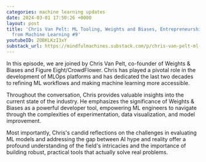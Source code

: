 ```yaml
---
categories: machine learning updates
date: 2024-03-01 17:50:26 +0000
layout: post
title: 'Chris Van Pelt: ML Tooling, Weights and Biases, Entrepreneurship | Learning
  from Machine Learning #9'
youtubeID: ZOBKLKzI3xY
substack_url: https://mindfulmachines.substack.com/p/chris-van-pelt-ml-tooling-weights
---
```


In this episode, we are joined by Chris Van Pelt, co-founder of Weights & Biases and Figure Eight/CrowdFlower. Chris has played a pivotal role in the development of MLOps platforms and has dedicated the last two decades to refining ML workflows and making machine learning more accessible.

Throughout the conversation, Chris provides valuable insights into the current state of the industry. He emphasizes the significance of Weights & Biases as a powerful developer tool, empowering ML engineers to navigate through the complexities of experimentation, data visualization, and model improvement.

Most importantly, Chris's candid reflections on the challenges in evaluating ML models and addressing the gap between AI hype and reality offer a profound understanding of the field's intricacies and the importance of building robust, practical tools that actually solve real problems.